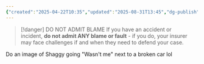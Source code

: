 ```yaml
---
{"created":"2025-04-22T10:35","updated":"2025-08-31T13:45","dg-publish":true,"dg-permalink":"6-accident-blame","id":"6","dg-path":"Think/(6) In An Accident Do Not Admit Blame.md","permalink":"/6-accident-blame/","dgPassFrontmatter":true,"noteIcon":"1"}
---
```


> [!danger] DO NOT ADMIT BLAME
> If you have an accident or incident, **do not admit ANY blame or fault** - if you do, your insurer may face challenges if and when they need to defend your case.

Do an image of Shaggy going "Wasn't me" next to a broken car lol 